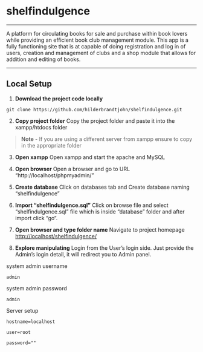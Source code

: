 # shelfindulgence
----
A platform for circulating books for sale and purchase within book lovers while providing an efficient book club management module. 
This app is a fully functioning site that is at capable of doing registration and log in of users, creation and management of clubs and a shop module that allows for addition and editing of books.

---
## Local Setup
1. **Download the project code locally**
```
git clone https://github.com/hilderbrandtjohn/shelfindulgence.git
```

2. **Copy project folder**
Copy the project folder and paste it into the xampp/htdocs folder 
>**Note** - If you are using a different server from xampp ensure to copy in the appropriate folder

3. **Open xampp**
Open xampp and start the apache and MySQL

4. **Open browser**
Open a browser and go to URL “http://localhost/phpmyadmin/”

5. **Create database**
Click on databases tab and Create database naming “shelfindulgence”

4. **Import “shelfindulgence.sql”**
Click on browse file and select “shelfindulgence.sql” file which is inside “database” folder and after import click “go“.
4. **Open browser and type folder name**
Navigate to project homepage [http://localhost/shelfindulgence/](http://localhost/ecommerce/)
4. **Explore manipulating**
Login from the User’s login side. Just provide the Admin’s login detail, it will redirect you to Admin panel.

system admin username 
```
admin
```
system admin password
```
admin
```
Server setup
```
hostname=localhost
```

```
user=root
```

```
password=""
```
